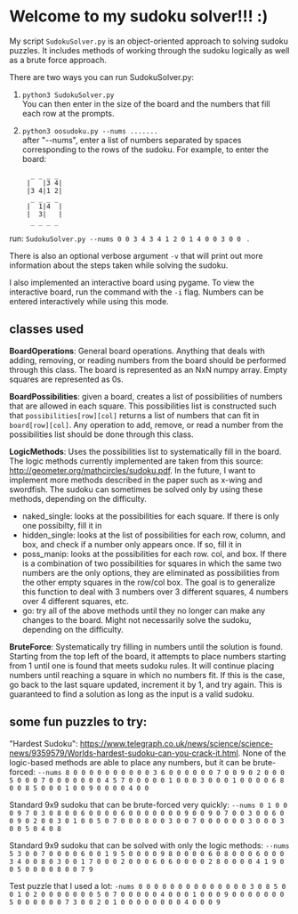 # Welcome to my sudoku solver!!! :)

My script `SudokuSolver.py` is an object-oriented approach to solving sudoku puzzles. It includes methods of working through the sudoku logically as well as a brute force approach. 

There are two ways you can run SudokuSolver.py:
1. `python3 SudokuSolver.py` <br />
  You can then enter in the size of the board and the numbers that fill each row at the prompts.
2. `python3 oosudoku.py --nums .......` <br />
  after "--nums", enter a list of numbers separated by spaces corresponding to the rows of the sudoku. For example, to enter the board:<br />
  
         _ _ _ _ 
        |   |3 4| 
        |3 4|1 2| 
         _ _ _ _ 
        |  1|4  | 
        |  3|   |
         _ _ _ _ 
        

  run: `SudokuSolver.py --nums 0 0 3 4 3 4 1 2 0 1 4 0 0 3 0 0 ` . 
  
  
  There is also an optional verbose argument `-v` that will print out more information about the steps taken while solving the sudoku. 
  
  I also implemented an interactive board using pygame. To view the interactive board, run the command with the `-i` flag. Numbers can be entered interactively while using this mode. 



## classes used

**BoardOperations**: General board operations. Anything that deals with adding, removing, or reading numbers from the board should be performed through this class. The board is represented as an NxN numpy array. Empty squares are represented as 0s. 

**BoardPossibilities**: given a board, creates a list of possibilities of numbers that are allowed in each square. This possibilities list is constructed such that `possibilities[row][col]` returns a list of numbers that can fit in `board[row][col]`. Any operation to add, remove, or read a number from the possibilities list should be done through this class. 
 
 **LogicMethods**: Uses the possibilities list to systematically fill in the board. The logic methods currently implemented are taken from this source: http://geometer.org/mathcircles/sudoku.pdf. In the future, I want to implement more methods described in the paper such as x-wing and swordfish. The sudoku can sometimes be solved only by using these methods, depending on the difficulty. 
  * naked_single: looks at the possibilities for each square. If there is only one possibilty, fill it in
  * hidden_single: looks at the list of possibilities for each row, column, and box, and check if a number only appears once. If so, fill it in 
  * poss_manip: looks at the possibilities for each row. col, and box. If there is a combination of two possibilities for squares in which the same two numbers are the only options, they are eliminated as possibilities from the other empty squares in the row/col box. The goal is to generalize this function to deal with 3 numbers over 3 different squares, 4 numbers over 4 different squares, etc. 
  * go: try all of the above methods until they no longer can make any changes to the board. Might not necessarily solve the sudoku, depending on the difficulty.

**BruteForce**: Systematically try filling in numbers until the solution is found. Starting from the top left of the board, it attempts to place numbers starting from 1 until one is found that meets sudoku rules. It will continue placing numbers until reaching a square in which no numbers fit. If this is the case, go back to the last square updated, increment it by 1, and try again. This is guaranteed to find a solution as long as the input is a valid sudoku. 


## some fun puzzles to try: 

"Hardest Sudoku": https://www.telegraph.co.uk/news/science/science-news/9359579/Worlds-hardest-sudoku-can-you-crack-it.html. None of the logic-based methods are able to place any numbers, but it can be brute-forced:
`--nums 8 0 0 0 0 0 0 0 0 0 0 3 6 0 0 0 0 0 0 7 0 0 9 0 2 0 0 0 5 0 0 0 7 0 0 0 0 0 0 0 4 5 7 0 0 0 0 0 1 0 0 0 3 0 0 0 1 0 0 0 0 6 8 0 0 8 5 0 0 0 1 0 0 9 0 0 0 0 4 0 0  `


Standard 9x9 sudoku that can be brute-forced very quickly:
`--nums 0 1 0 0 0 9 7 0 3 0 8 0 0 6 0 0 0 0 6 0 0 0 0 0 0 0 9 0 0 9 0 7 0 0 3 0 0 6 0 0 9 0 2 0 0 3 0 1 0 0 5 0 7 0 0 0 8 0 0 3 0 0 7 0 0 0 0 0 0 3 0 0 0 3 0 0 5 0 4 0 8`

Standard 9x9 sudoku that can be solved with only the logic methods: 
`--nums 5 3 0 0 7 0 0 0 0 6 0 0 1 9 5 0 0 0 0 9 8 0 0 0 0 6 0 8 0 0 0 6 0 0 0 3 4 0 0 8 0 3 0 0 1 7 0 0 0 2 0 0 0 6 0 6 0 0 0 0 2 8 0 0 0 0 4 1 9 0 0 5 0 0 0 0 8 0 0 7 9 `

Test puzzle that I used a lot: 
`-nums 0 0 0 0 0 0 0 0 0 0 0 0 0 0 3 0 8 5 0 0 1 0 2 0 0 0 0 0 0 0 5 0 7 0 0 0 0 0 4 0 0 0 1 0 0 0 9 0 0 0 0 0 0 0 5 0 0 0 0 0 0 7 3 0 0 2 0 1 0 0 0 0 0 0 0 0 4 0 0 0 9`
